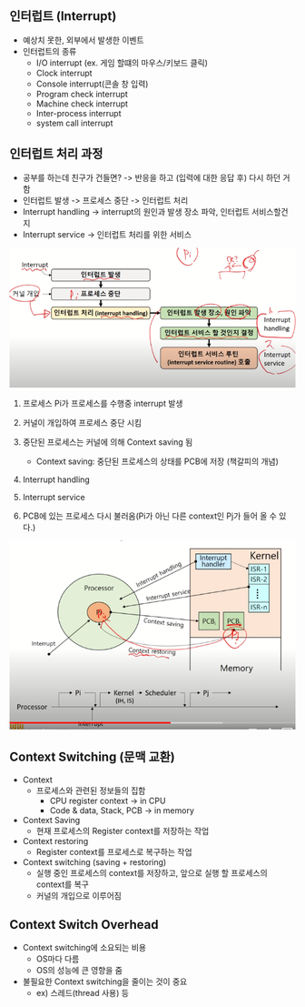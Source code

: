 ## 인터럽트 (Interrupt)

- 예상치 못한, 외부에서 발생한 이벤트
- 인터럽트의 종류
  - I/O interrupt (ex. 게임 할떄의 마우스/키보드 클릭)
  - Clock interrupt
  - Console interrupt(콘솔 창 입력)
  - Program check interrupt
  - Machine check interrupt
  - Inter-process interrupt
  - system call interrupt

## 인터럽트 처리 과정

- 공부를 하는데 친구가 건들면?  -> 반응을 하고 (입력에 대한 응답 후) 다시 하던 거 함
- 인터럽트 발생 -> 프로세스 중단 -> 인터럽트 처리
- Interrupt handling -> interrupt의 원인과 발생 장소 파악, 인터럽트 서비스할건지
- Interrupt service -> 인터럽트 처리를 위한 서비스

![image-20200918105734690](images\image-20200918105734690.png)

1. 프로세스 Pi가 프로세스를 수행중 interrupt 발생

2. 커널이 개입하여 프로세스 중단 시킴
3. 중단된 프로세스는 커널에 의해 Context saving 됨
   - Context saving: 중단된 프로세스의 상태를 PCB에 저장 (책갈피의 개념)

4. Interrupt handling
5. Interrupt service
6. PCB에 있는 프로세스 다시 불러옴(Pi가 아닌 다른 context인 Pj가 들어 올 수 있다.)

![image-20200918110451149](images\image-20200918110451149.png)

## Context Switching (문맥 교환)

- Context
  - 프로세스와 관련된 정보들의 집함
    - CPU register context -> in CPU
    - Code & data, Stack, PCB -> in memory
- Context Saving
  - 현재 프로세스의 Register context를 저장하는 작업
- Context restoring
  - Register context를 프로세스로 복구하는 작업
- Context switching (saving + restoring)
  - 실행 중인 프로세스의 context를 저장하고, 앞으로 실행 할 프로세스의 context를 복구
  - 커널의 개입으로 이루어짐

## Context Switch Overhead

- Context switching에 소요되는 비용
  - OS마다 다름
  - OS의 성능에 큰 영향을 줌
- 불필요한 Context switching을 줄이는 것이 중요
  - ex) 스레드(thread 사용) 등